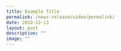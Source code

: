 ```yaml
---
title: Example Title
permalink: /news-release/video/permalink/
date: 2022-12-13
layout: post
description: ""
image: ""
---
```

